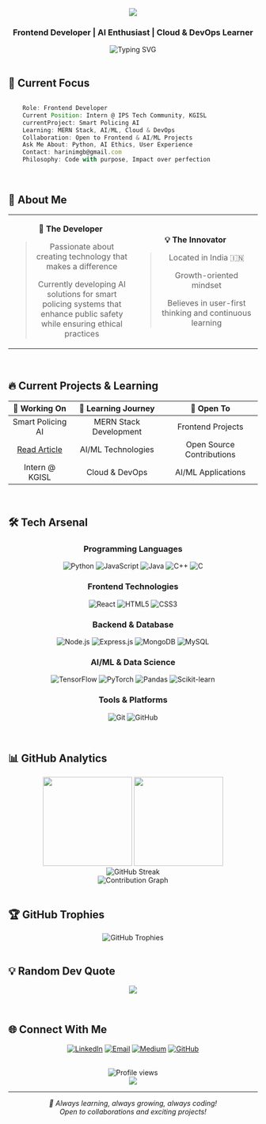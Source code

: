 <div align="center">
  <img src="https://capsule-render.vercel.app/api?type=waving&color=gradient&customColorList=6,12,20&height=200&section=header&text=Harini%20M&fontSize=80&fontAlignY=35&animation=twinkling&fontColor=ffffff" />
</div>

<div align="center">
  
  ### Frontend Developer | AI Enthusiast | Cloud & DevOps Learner
  
  <img src="https://readme-typing-svg.demolab.com?font=Fira+Code&weight=600&size=22&duration=3000&pause=1000&color=2E9EF7&center=true&vCenter=true&multiline=false&width=600&lines=Building+user-centric+solutions;AI-powered+innovation;Bridging+tech+with+real-world+impact" alt="Typing SVG" />
  
</div>

<br>

## 🎯 Current Focus

```javascript

    Role: Frontend Developer
    Current Position: Intern @ IPS Tech Community, KGISL
    currentProject: Smart Policing AI 
    Learning: MERN Stack, AI/ML, Cloud & DevOps
    Collaboration: Open to Frontend & AI/ML Projects
    Ask Me About: Python, AI Ethics, User Experience
    Contact: harinimgb@gmail.com
    Philosophy: Code with purpose, Impact over perfection
```

<br>

## 🚀 About Me

<table align="center">
<tr>
<td align="center" width="50%">

**🌟 The Developer**

> Passionate about creating technology that makes a difference
> 
> Currently developing AI solutions for smart policing systems that enhance public safety while ensuring ethical practices

</td>
<td align="center" width="50%">

**💡 The Innovator**

> Located in India 🇮🇳
> 
> Growth-oriented mindset
> 
> Believes in user-first thinking and continuous learning

</td>
</tr>
</table>

<br>

## 🔥 Current Projects & Learning

<div align="center">

| 🔭 **Working On** | 🌱 **Learning Journey** | 🤝 **Open To** |
|:---:|:---:|:---:|
| Smart Policing AI | MERN Stack Development | Frontend Projects |
| [Read Article](https://medium.com/@harinimgb/smart-policing-system-d81caeb14b43) | AI/ML Technologies | Open Source Contributions |
| Intern @ KGISL | Cloud & DevOps | AI/ML Applications |

</div>

<br>

## 🛠️ Tech Arsenal

<div align="center">

### Programming Languages
![Python](https://img.shields.io/badge/Python-3776AB?style=for-the-badge&logo=python&logoColor=white)
![JavaScript](https://img.shields.io/badge/JavaScript-F7DF1E?style=for-the-badge&logo=javascript&logoColor=black)
![Java](https://img.shields.io/badge/Java-ED8B00?style=for-the-badge&logo=openjdk&logoColor=white)
![C++](https://img.shields.io/badge/C++-00599C?style=for-the-badge&logo=cplusplus&logoColor=white)
![C](https://img.shields.io/badge/C-00599C?style=for-the-badge&logo=c&logoColor=white)

### Frontend Technologies
![React](https://img.shields.io/badge/React-20232A?style=for-the-badge&logo=react&logoColor=61DAFB)
![HTML5](https://img.shields.io/badge/HTML5-E34F26?style=for-the-badge&logo=html5&logoColor=white)
![CSS3](https://img.shields.io/badge/CSS3-1572B6?style=for-the-badge&logo=css3&logoColor=white)

### Backend & Database
![Node.js](https://img.shields.io/badge/Node.js-339933?style=for-the-badge&logo=nodedotjs&logoColor=white)
![Express.js](https://img.shields.io/badge/Express.js-000000?style=for-the-badge&logo=express&logoColor=white)
![MongoDB](https://img.shields.io/badge/MongoDB-4EA94B?style=for-the-badge&logo=mongodb&logoColor=white)
![MySQL](https://img.shields.io/badge/MySQL-4479A1?style=for-the-badge&logo=mysql&logoColor=white)

### AI/ML & Data Science
![TensorFlow](https://img.shields.io/badge/TensorFlow-FF6F00?style=for-the-badge&logo=tensorflow&logoColor=white)
![PyTorch](https://img.shields.io/badge/PyTorch-EE4C2C?style=for-the-badge&logo=pytorch&logoColor=white)
![Pandas](https://img.shields.io/badge/Pandas-150458?style=for-the-badge&logo=pandas&logoColor=white)
![Scikit-learn](https://img.shields.io/badge/Scikit--learn-F7931E?style=for-the-badge&logo=scikitlearn&logoColor=white)

### Tools & Platforms
![Git](https://img.shields.io/badge/Git-F05032?style=for-the-badge&logo=git&logoColor=white)
![GitHub](https://img.shields.io/badge/GitHub-100000?style=for-the-badge&logo=github&logoColor=white)

</div>

<br>

## 📊 GitHub Analytics

<div align="center">
  <img height="180em" src="https://github-readme-stats.vercel.app/api?username=harini007m&show_icons=true&theme=tokyonight&include_all_commits=true&count_private=true&hide_border=true&bg_color=0D1117&title_color=2E9EF7&icon_color=2E9EF7&text_color=FFFFFF"/>
  <img height="180em" src="https://github-readme-stats.vercel.app/api/top-langs/?username=harini007m&layout=compact&langs_count=8&theme=tokyonight&hide_border=true&bg_color=0D1117&title_color=2E9EF7&text_color=FFFFFF"/>
</div>

<div align="center">
  <img src="https://github-readme-streak-stats.herokuapp.com/?user=harini007m&theme=tokyonight&hide_border=true&background=0D1117&ring=2E9EF7&fire=2E9EF7&currStreakLabel=2E9EF7" alt="GitHub Streak" />
</div>

<div align="center">
  <img src="https://github-readme-activity-graph.vercel.app/graph?username=harini007m&theme=tokyo-night&hide_border=true&bg_color=0D1117&color=2E9EF7&line=2E9EF7&point=FFFFFF" alt="Contribution Graph" />
</div>

<br>

## 🏆 GitHub Trophies

<div align="center">
  <img src="https://github-profile-trophy.vercel.app/?username=harini007m&theme=tokyonight&no-frame=true&no-bg=true&column=7&margin-w=15&margin-h=15" alt="GitHub Trophies" />
</div>

<br>

## 💡 Random Dev Quote

<div align="center">
  
![](https://quotes-github-readme.vercel.app/api?type=horizontal&theme=tokyonight)

</div>

<br>

## 🌐 Connect With Me

<div align="center">
  
[![LinkedIn](https://img.shields.io/badge/LinkedIn-0077B5?style=for-the-badge&logo=linkedin&logoColor=white)](https://www.linkedin.com/in/harini-m-aa6a78315)
[![Email](https://img.shields.io/badge/Email-D14836?style=for-the-badge&logo=gmail&logoColor=white)](mailto:harinimgb@gmail.com)
[![Medium](https://img.shields.io/badge/Medium-12100E?style=for-the-badge&logo=medium&logoColor=white)](https://medium.com/@harinimgb)
[![GitHub](https://img.shields.io/badge/GitHub-100000?style=for-the-badge&logo=github&logoColor=white)](https://github.com/harini007m)

</div>

<br>

<div align="center">
  <img src="https://komarev.com/ghpvc/?username=harini007m&label=Profile%20Views&color=2E9EF7&style=for-the-badge" alt="Profile views" />
</div>

<div align="center">
  <img src="https://capsule-render.vercel.app/api?type=waving&color=gradient&customColorList=6,12,20&height=100&section=footer" />
</div>

---

<div align="center">
  <i>💙 Always learning, always growing, always coding!</i>
  <br>
  <i>Open to collaborations and exciting projects!</i>
</div>
